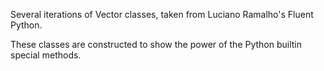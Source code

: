 

Several iterations of Vector classes, taken from Luciano Ramalho's Fluent
Python. 

These classes are constructed to show the power of the Python builtin special
methods.
